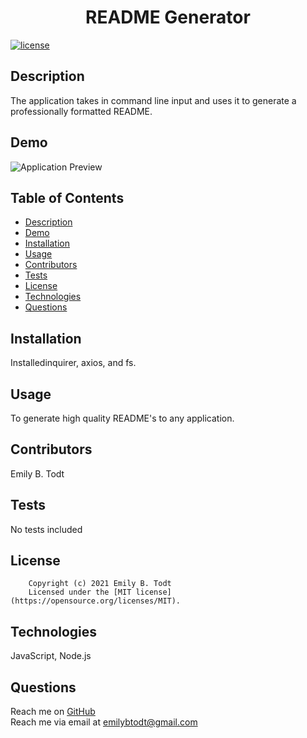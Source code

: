  
  <h1 align="center">README Generator</h1>

  [![license](https://img.shields.io/static/v1?label=license&message=MIT&color=yellow)](https://opensource.org/licenses/MIT)

  ## Description
  The application takes in command line input and uses it to generate a professionally formatted README.

  ## Demo

  ![Application Preview](./assets/demo.gif)

  ## Table of Contents

  - [Description](#description)
  - [Demo](#demo)
  - [Installation](#installation)
  - [Usage](#usage)
  - [Contributors](#contributors)
  - [Tests](#tests)
  - [License](#license)
  - [Technologies](#technologies)
  - [Questions](#questions)
  
  ## Installation
  Installedinquirer, axios, and fs.

  ## Usage
  To generate high quality README's to any application.

  ## Contributors
  Emily B. Todt

  ## Tests
  No tests included

  ## License
  
        Copyright (c) 2021 Emily B. Todt 
        Licensed under the [MIT license](https://opensource.org/licenses/MIT).
      

  ## Technologies
  JavaScript, Node.js

  ## Questions
  Reach me on [GitHub](https://www.github.com/todtsies)  
  Reach me via email at <emilybtodt@gmail.com>
